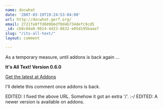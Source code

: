 ```yaml
---
name: docwhat
date: '2007-03-19T19:24:53-04:00'
url: http://docwhat.gerf.org/
email: 2721fe8ffd609b6df0d4b734defc9cd5
_id: cb8c04a8-9814-4d23-8632-e05d195baae7
slug: "/its-all-text/"
layout: comment

---
```


As a temporary measure, until addons is back again  ...

<b>It's All Text!  Version 0.6.0</b>

<a href="https://addons.mozilla.org/en-US/firefox/addon/4125" rel="nofollow">Get the latest at Addons</a>

I'll delete this comment once addons is back.

EDITED: I fixed the above URL.  Somehow it got an extra '/'. :-/
EDITED: A newer version is available on addons.
